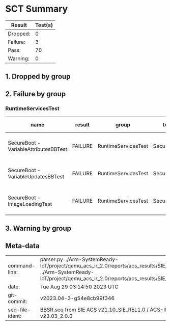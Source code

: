 # SCT Summary

|Result|Test(s)|
|--|--|
|Dropped:|0|
|Failure:|3|
|Pass:|70|
|Warning:|0|


## 1. Dropped by group

## 2. Failure by group

### RuntimeServicesTest

|name|result|group|test set|sub set|set guid|iteration|start date|start time|revision|descr|device path|guid|log|
|---|---|---|---|---|---|---|---|---|---|---|---|---|---|
|SecureBoot - VariableAttributesBBTest|FAILURE|RuntimeServicesTest|SecureBootTest|VariableAttributes|E39747C4-22D0-4D52-9C15-3C4EFA80E6C8|0|29-08-2023|02:51:37|0x00010000|Secure Boot Test|No device path|6A8CAA83-B9DA-46C7-98F6-D4969DABDAA0| SecureBoot not enabled /home/runner/work/arm-systemready/arm-systemready/IR/Yocto/meta-woden/build/tmp/work/armv8a-oe-linux/ebbr-sct/1.0-r0/edk2-test/SctPkg/TestCase/UEFI/EFI/RuntimeServices/SecureBoot/BlackBoxTest/VariableAttributesBBTest.c 124 Status - Success|
|SecureBoot - VariableUpdatesBBTest|FAILURE|RuntimeServicesTest|SecureBootTest|VariableUpdates|495CB6D7-0817-4015-A479-0DB4C2308626|0|29-08-2023|02:51:38|0x00010000|Secure Boot Test|No device path|6A8CAA83-B9DA-46C7-98F6-D4969DABDAA0| SecureBootVariableCleanup() failed /home/runner/work/arm-systemready/arm-systemready/IR/Yocto/meta-woden/build/tmp/work/armv8a-oe-linux/ebbr-sct/1.0-r0/edk2-test/SctPkg/TestCase/UEFI/EFI/RuntimeServices/SecureBoot/BlackBoxTest/VariableUpdatesBBTest.c 137 Status - Not Found|
|SecureBoot - ImageLoadingTest|FAILURE|RuntimeServicesTest|SecureBootTest|ImageLoading|BA4A8DD9-2D6A-43A6-96CF-7947892B7359|0|29-08-2023|02:51:51|0x00010000|Secure Boot Test|No device path|6A8CAA83-B9DA-46C7-98F6-D4969DABDAA0| SecureBoot not enabled /home/runner/work/arm-systemready/arm-systemready/IR/Yocto/meta-woden/build/tmp/work/armv8a-oe-linux/ebbr-sct/1.0-r0/edk2-test/SctPkg/TestCase/UEFI/EFI/RuntimeServices/SecureBoot/BlackBoxTest/ImageLoadingBBTest.c 250 Status - Success|


## 3. Warning by group

## Meta-data

|  |  |
|--|--|
|command-line:|parser.py ../Arm-SystemReady-IoT/project/qemu_acs_ir_2.0/reports/acs_results/SIE/sct_results/Overall/Summary.ekl ../Arm-SystemReady-IoT/project/qemu_acs_ir_2.0/reports/acs_results/SIE/sct_results/Sequence/BBSR.seq|
|date:|Tue Aug 29 03:14:50 2023 UTC|
|git-commit:|v2023.04-3-g54e8cb99f346|
|seq-file-ident:|BBSR.seq from SIE ACS v21.10_SIE_REL1.0 / ACS-IR v22.10_2.0.0_BETA-1 .. v23.03_2.0.0|
